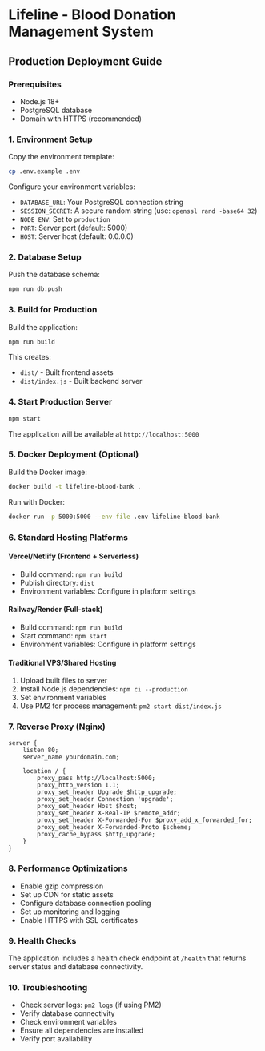 # Lifeline - Blood Donation Management System
## Production Deployment Guide

### Prerequisites
- Node.js 18+ 
- PostgreSQL database
- Domain with HTTPS (recommended)

### 1. Environment Setup

Copy the environment template:
```bash
cp .env.example .env
```

Configure your environment variables:
- `DATABASE_URL`: Your PostgreSQL connection string
- `SESSION_SECRET`: A secure random string (use: `openssl rand -base64 32`)
- `NODE_ENV`: Set to `production`
- `PORT`: Server port (default: 5000)
- `HOST`: Server host (default: 0.0.0.0)

### 2. Database Setup

Push the database schema:
```bash
npm run db:push
```

### 3. Build for Production

Build the application:
```bash
npm run build
```

This creates:
- `dist/` - Built frontend assets  
- `dist/index.js` - Built backend server

### 4. Start Production Server

```bash
npm start
```

The application will be available at `http://localhost:5000`

### 5. Docker Deployment (Optional)

Build the Docker image:
```bash
docker build -t lifeline-blood-bank .
```

Run with Docker:
```bash
docker run -p 5000:5000 --env-file .env lifeline-blood-bank
```

### 6. Standard Hosting Platforms

#### Vercel/Netlify (Frontend + Serverless)
- Build command: `npm run build`
- Publish directory: `dist`
- Environment variables: Configure in platform settings

#### Railway/Render (Full-stack)
- Build command: `npm run build`  
- Start command: `npm start`
- Environment variables: Configure in platform settings

#### Traditional VPS/Shared Hosting
1. Upload built files to server
2. Install Node.js dependencies: `npm ci --production`
3. Set environment variables
4. Use PM2 for process management: `pm2 start dist/index.js`

### 7. Reverse Proxy (Nginx)

```nginx
server {
    listen 80;
    server_name yourdomain.com;
    
    location / {
        proxy_pass http://localhost:5000;
        proxy_http_version 1.1;
        proxy_set_header Upgrade $http_upgrade;
        proxy_set_header Connection 'upgrade';
        proxy_set_header Host $host;
        proxy_set_header X-Real-IP $remote_addr;
        proxy_set_header X-Forwarded-For $proxy_add_x_forwarded_for;
        proxy_set_header X-Forwarded-Proto $scheme;
        proxy_cache_bypass $http_upgrade;
    }
}
```

### 8. Performance Optimizations

- Enable gzip compression
- Set up CDN for static assets  
- Configure database connection pooling
- Set up monitoring and logging
- Enable HTTPS with SSL certificates

### 9. Health Checks

The application includes a health check endpoint at `/health` that returns server status and database connectivity.

### 10. Troubleshooting

- Check server logs: `pm2 logs` (if using PM2)
- Verify database connectivity
- Check environment variables
- Ensure all dependencies are installed
- Verify port availability